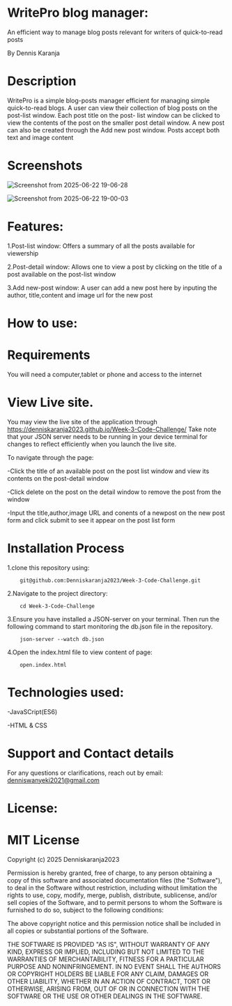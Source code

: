  # WritePro blog manager:
An efficient way to manage blog posts relevant for writers of quick-to-read posts

By Dennis Karanja
# Description
WritePro is a simple blog-posts manager efficient for managing simple quick-to-read blogs. A user can view their collection of blog posts on the post-list window. Each post title on the post-
list window can be clicked to view the contents of the post on the smaller post detail window. A new post can also be created through the Add new post window. Posts accept both text and image 
content

# Screenshots

![Screenshot from 2025-06-22 19-06-28](https://github.com/user-attachments/assets/888a784f-60df-409b-bac2-65c6aa8c891f)


![Screenshot from 2025-06-22 19-00-03](https://github.com/user-attachments/assets/b89c1fb7-5f9a-48d3-89ee-e293b51048f1)

# Features:

1.Post-list window: Offers a summary of all the posts available for viewership

2.Post-detail window: Allows one to view a post by clicking on the title of a post available on the post-list window

3.Add new-post window: A user can add a new post here by inputing the author, title,content and image url for the new post

# How to use:

# Requirements

You will need a computer,tablet or phone and access to the internet

# View Live site.

You may view the live site of the application through https://denniskaranja2023.github.io/Week-3-Code-Challenge/  Take note that your JSON server needs to be running in your device terminal for 
changes to reflect efficiently when you launch the live site.

To navigate through the page:

-Click the title of an available post on the post list window and view its contents on the post-detail window

-Click delete on the post on the detail window to remove the post from the window

-Input the title,author,image URL and conents of a newpost on the new post form and click submit to see it appear on the post list form

# Installation Process

1.clone this repository using:

        git@github.com:Denniskaranja2023/Week-3-Code-Challenge.git
2.Navigate to the project directory:

        cd Week-3-Code-Challenge
3.Ensure you have installed a JSON-server on your terminal. Then run the following command to start monitoring the db.json file in the repository.
        
        json-server --watch db.json

4.Open the index.html file to view content of page:

        open.index.html

# Technologies used:

-JavaSCript(ES6) 

-HTML & CSS

# Support and Contact details

For any questions or clarifications, reach out by email: denniswanyeki2021@gmail.com

# License:

# MIT License

Copyright (c) 2025 Denniskaranja2023

Permission is hereby granted, free of charge, to any person obtaining a copy of this software and associated documentation files (the "Software"), to deal in the Software without restriction, including without limitation the rights to use, copy, modify, merge, publish, distribute, sublicense, and/or sell copies of the Software, and to permit persons to whom the Software is furnished to do so, subject to the following conditions:

The above copyright notice and this permission notice shall be included in all copies or substantial portions of the Software.

THE SOFTWARE IS PROVIDED "AS IS", WITHOUT WARRANTY OF ANY KIND, EXPRESS OR IMPLIED, INCLUDING BUT NOT LIMITED TO THE WARRANTIES OF MERCHANTABILITY, FITNESS FOR A PARTICULAR PURPOSE AND NONINFRINGEMENT. IN NO EVENT SHALL THE AUTHORS OR COPYRIGHT HOLDERS BE LIABLE FOR ANY CLAIM, DAMAGES OR OTHER LIABILITY, WHETHER IN AN ACTION OF CONTRACT, TORT OR OTHERWISE, ARISING FROM, OUT OF OR IN CONNECTION WITH THE SOFTWARE OR THE USE OR OTHER DEALINGS IN THE SOFTWARE.

